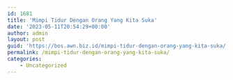 ```yaml
---
id: 1681
title: 'Mimpi Tidur Dengan Orang Yang Kita Suka'
date: '2023-05-11T20:54:29+00:00'
author: admin
layout: post
guid: 'https://bos.awn.biz.id/mimpi-tidur-dengan-orang-yang-kita-suka/'
permalink: /mimpi-tidur-dengan-orang-yang-kita-suka/
categories:
    - Uncategorized
---
```


